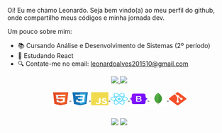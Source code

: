 Oi! Eu me chamo Leonardo. Seja bem vindo(a) ao meu perfil do github, onde compartilho meus códigos e minha jornada dev.

Um pouco sobre mim:
- 📚 Cursando Análise e Desenvolvimento de Sistemas (2º período)
- 🌱 Estudando React
- 🔍 Contate-me no email: leonardoalves201510@gmail.com


<div align="center">
  <div align="center">
<a href="https://github.com/LeonardoAlves04">
  <img height="160em" src="https://github-readme-stats.vercel.app/api?username=LeonardoAlves04&show_icons=true&theme=synthwave&include_all_commits=true&count_private= true%22/"/>
   <img height="160em" src="https://github-readme-stats.vercel.app/api/top-langs/?username=LeonardoAlves04&layout=compact&langs_count=16&theme=dracula"/>
 
</div><br>
<img align="center" alt="HTML" height="30" width="40" src="https://raw.githubusercontent.com/devicons/devicon/master/icons/html5/html5-original.svg">
<img align="center" alt="CSS" height="30" width="40" src="https://raw.githubusercontent.com/devicons/devicon/master/icons/css3/css3-original.svg">
<img align="center" alt="Js" height="30" width="40" src="https://raw.githubusercontent.com/devicons/devicon/master/icons/javascript/javascript-plain.svg">
<img align="center" alt="react" height="30" width="40" src="https://raw.githubusercontent.com/devicons/devicon/master/icons/react/react-original.svg">
<img align="center" alt="bootstrap" height="30" width="40" src="https://raw.githubusercontent.com/devicons/devicon/master/icons/bootstrap/bootstrap-original.svg">
<img align="center" alt="mongodb" height="30" width="40" src="https://raw.githubusercontent.com/devicons/devicon/master/icons/mongodb/mongodb-original.svg">
<img align="center" alt="git" height="30" width="40" src="https://raw.githubusercontent.com/devicons/devicon/master/icons/git/git-original.svg">
    
##
   
<a href = "mailto:leonardoalves201510@gmail.com"><img src="https://img.shields.io/badge/Gmail-D14836?style=for-the-badge&logo=gmail&logoColor=white" target="_blank"></a>
<a href="https://www.linkedin.com/in/leonardo-alves-042ab4177/" target="_blank"><img src="https://img.shields.io/badge/-LinkedIn-%230077B5?style=for-the-badge&logo=linkedin&logoColor=white" target="_blank"></a> 

